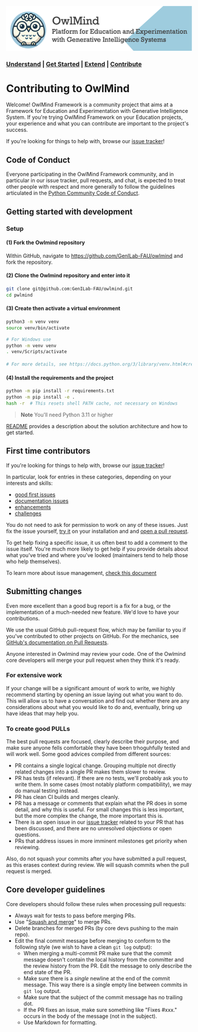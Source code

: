 <img src="docs/images/owlmind-banner.png" width=800>

### [Understand](./README.md#owlmind) | [Get Started](./README.md#getting-started) | [Extend](./README.md#extending) | [Contribute](./CONTRIBUTING.md)

# Contributing to OwlMind

Welcome! OwlMind Framework is a community project that aims at a Framework for Education and Experimentation with Generative Intelligence System. If you're trying OwlMind Framework on your Education projects, your experience and what you can contribute are
important to the project's success.

If you're looking for things to help with, browse our [issue tracker](https://github.com/GenILab-FAU/owlmind/issues)!


## Code of Conduct

Everyone participating in the OwlMind Framework community, and in particular in our
issue tracker, pull requests, and chat, is expected to treat
other people with respect and more generally to follow the guidelines
articulated in the [Python Community Code of Conduct](https://www.python.org/psf/codeofconduct/).

## Getting started with development

### Setup

#### (1) Fork the Owlmind repository

Within GitHub, navigate to <https://github.com/GenILab-FAU/owlmind> and fork the repository.

#### (2) Clone the Owlmind repository and enter into it

```bash
git clone git@github.com:GenILab-FAU/owlmind.git
cd pwlmind
```

#### (3) Create then activate a virtual environment

```bash
python3 -m venv venv
source venv/bin/activate
```

```bash
# For Windows use
python -m venv venv
. venv/Scripts/activate

# For more details, see https://docs.python.org/3/library/venv.html#creating-virtual-environments
```

#### (4) Install the requirements and the project

```bash
python -m pip install -r requirements.txt
python -m pip install -e .
hash -r  # This resets shell PATH cache, not necessary on Windows
```

> **Note**
> You'll need Python 3.11 or higher

[README](./README.md) provides a description about the solution architecture and how to get started.

## First time contributors

If you're looking for things to help with, browse our [issue tracker](https://github.com/GenILab-FAU/owlmind/issues)!

In particular, look for entries in these categories, depending on your interests and skills:

- [good first issues](https://github.com/GenILab-FAU/owlmind/labels/good-first-issue)
- [documentation issues](https://github.com/GenILab-FAU/owlmind/documentation)
- [enhancements](https://github.com/GenILab-FAU/owlmind/labels/enhancement)
- [challenges](https://github.com/GenILab-FAU/owlmind/labels/challenges)


You do not need to ask for permission to work on any of these issues.
Just fix the issue yourself, [try it](./README.md#getting-started) 
on your installation and and [open a pull request](#submitting-changes).

To get help fixing a specific issue, it us often best to add a comment to the issue
itself. You're much more likely to get help if you provide details about what
you've tried and where you've looked (maintainers tend to help those who help
themselves). 

To learn more about issue management, 
[check this document](https://docs.github.com/en/issues/tracking-your-work-with-issues/using-issues)

## Submitting changes

Even more excellent than a good bug report is a fix for a bug, or the
implementation of a much-needed new feature. We'd love to have
your contributions.

We use the usual GitHub pull-request flow, which may be familiar to
you if you've contributed to other projects on GitHub.  For the mechanics,
see [GitHub's documentation on Pull Requests](https://help.github.com/articles/using-pull-requests/).

Anyone interested in Owlmind may review your code.  One of the Owlmind core
developers will merge your pull request when they think it's ready.

### For extensive work

If your change will be a significant amount of work
to write, we highly recommend starting by opening an issue laying out
what you want to do.  This will allow us to have a conversation and find out whether 
there are any considerations about what you would like to do and, eventually,
bring up have ideas that may help you.

### To create good PULLs

The best pull requests are focused, clearly describe their purpose, and make sure
anyone fells comfortable they have been trhoguhfully tested and will work well. 
Some good advices compiled from different sources:

* PR contains a single logical change. Grouping multiple not directly related changes 
into a single PR makes them slower to review.
* PR has tests (if relevant). If there are no tests, we'll probably ask you to write them. 
In some cases (most notably platform compatibility), we may do manual testing instead.
* PR has clean CI builds and merges cleanly.
* PR has a message or comments that explain what the PR does in some detail, and why this 
is useful. For small changes this is less important, but the more complex the change, 
the more important this is.
* There is an open issue in our [issue tracker](https://github.com/GenILab-FAU/owlmind/issues) 
related to your PR that has been discussed, and there are no unresolved objections 
or open questions. 
* PRs that address issues in more imminent milestones get priority when reviewing.

Also, do not squash your commits after you have submitted a pull request, as this
erases context during review. We will squash commits when the pull request is merged.


## Core developer guidelines

Core developers should follow these rules when processing pull requests:

* Always wait for tests to pass before merging PRs.
* Use "[Squash and merge](https://github.com/blog/2141-squash-your-commits)"
  to merge PRs.
* Delete branches for merged PRs (by core devs pushing to the main repo).
* Edit the final commit message before merging to conform to the following
  style (we wish to have a clean `git log` output):
  * When merging a multi-commit PR make sure that the commit message doesn't
    contain the local history from the committer and the review history from
    the PR. Edit the message to only describe the end state of the PR.
  * Make sure there is a *single* newline at the end of the commit message.
    This way there is a single empty line between commits in `git log`
    output.
  * Make sure that the subject of the commit message has no trailing dot.
  * If the PR fixes an issue, make sure something like "Fixes #xxx." occurs
    in the body of the message (not in the subject).
  * Use Markdown for formatting.